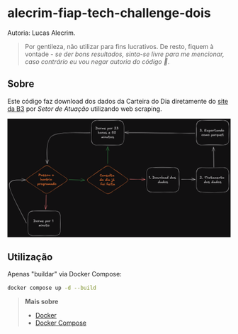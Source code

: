 # alecrim-fiap-tech-challenge-dois

Autoria: Lucas Alecrim.

> Por gentileza, não utilizar para fins lucrativos. De resto, fiquem à vontade - *se der bons resultados, sinta-se livre para me mencionar, caso contrário eu vou negar autoria do código 🤣*.

## Sobre

Este código faz download dos dados da Carteira do Dia diretamente do [site da B3](https://sistemaswebb3-listados.b3.com.br/indexPage/day/ibov?language=pt-br) por *Setor de Atuação* utilizando web scraping.

![Esquema geral da solução](https://github.com/eng-alecrim/alecrim-fiap-tech-challenge-dois/blob/main/docs/Esquema%20geral.png)

## Utilização

Apenas "buildar" via Docker Compose:

```sh
docker compose up -d --build
```

> **Mais sobre**
> - [Docker](https://docs.docker.com/get-started/docker-overview/)
> - [Docker Compose](https://docs.docker.com/compose/)
